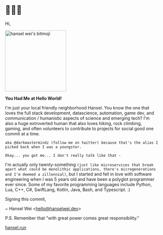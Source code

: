 # 👋🏻👀
Hi, 

<div class="bitmojiAni"><img svg-inline="" src="https://d33wubrfki0l68.cloudfront.net/3ea6eb76f06258da302d0e6688da27208299515e/3c16e/_nuxt/img/52c585f.svg" alt="hansel wei's bitmoji" class="icon" height="200px" width="200px"></div> 


**You Had Me at Hello World!**

I'm just your local friendly neighborhood Hansel. You know the one that loves the full stack development, datascience, automation, game dev, and communication / humanistic aspects of science and emerging tech? I'm also a huge extroverted human that also loves hiking, rock climbing, gaming, and often volunteers to contribute to projects for social good one commit at a time.

`aka @darkmastermindz (follow me on twitter) because that's the alias I picked back when I was a youngster.`

`Okay... you got me... I don't really talk like that -`

I'm actually only twenty-something `(just like microservices that break apart what could be monolithic applications, there's microgenerations and I'm deemed a zillennial)`, but I started and fell in love with software engineering when I was 5 years old and have been a polyglot programmer ever since. Some of my favorite programming languages include Python, Lua, C++, C#, SwiftLang, Kotlin, Java, Bash, and Typescript. :)

Signing this commit,

 ~ Hansel Wei <<hello@hanselwei.dev>>
 
 P.S. Remember that "with great power comes great responsibility."

[hansel.run](https://hansel.run)

